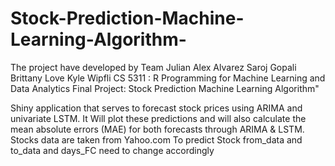 # Stock-Prediction-Machine-Learning-Algorithm-
The project have developed by Team
Julian Alex Alvarez
Saroj Gopali 
Brittany Love 
Kyle Wipfli 
 CS 5311 : R Programming for Machine Learning and Data Analytics 
  Final Project: Stock Prediction Machine Learning Algorithm"

Shiny application that serves to forecast stock prices using ARIMA and
univariate LSTM. It Will plot these predictions and will also calculate the mean 
absolute errors (MAE) for both forecasts through ARIMA & LSTM.
Stocks data are taken from Yahoo.com
To predict Stock from_data and to_data and days_FC need to change accordingly 
